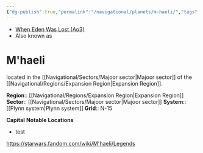 ```yaml
---
{"dg-publish":true,"permalink":"/navigational/planets/m-haeli/","tags":["map","planet","expansion","majoor","starkiller","unfinished"]}
---
```


- [When Eden Was Lost (Ao3)](https://archiveofourown.org/works/19334440/chapters/45992584)
- Also known as 
# M'haeli

located in the [[Navigational/Sectors/Majoor sector\|Majoor sector]] of the [[Navigational/Regions/Expansion Region\|Expansion Region]].

**Region**::  [[Navigational/Regions/Expansion Region\|Expansion Region]]
**Sector**::  [[Navigational/Sectors/Majoor sector\|Majoor sector]]
**System**::  [[Plynn system\|Plynn system]]
**Grid**::  N-15

**Capital**
**Notable Locations**
- test

https://starwars.fandom.com/wiki/M'haeli/Legends